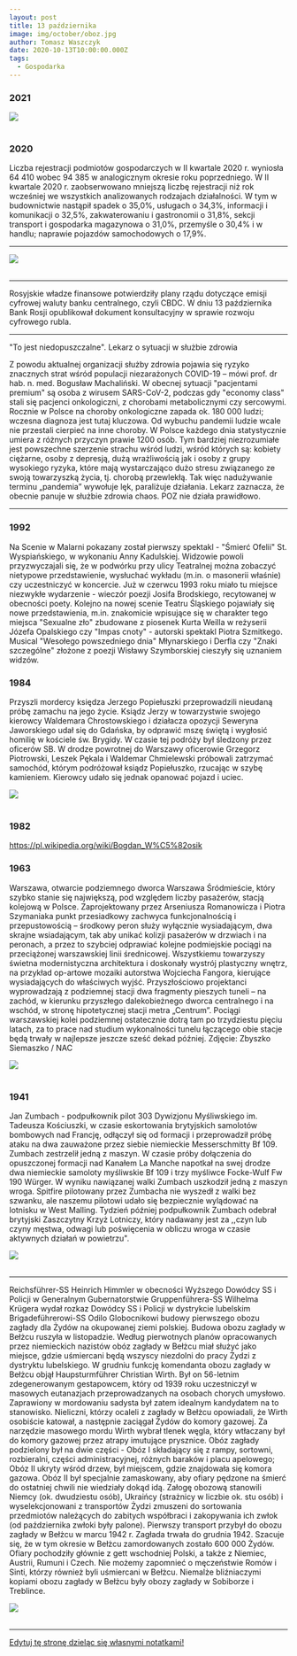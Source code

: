 ```yaml
---
layout: post
title: 13 października
image: img/october/oboz.jpg
author: Tomasz Waszczyk
date: 2020-10-13T10:00:00.000Z
tags:
  - Gospodarka
---
```


### 2021

<img src="./img/october/centralbanks.png"><br><br>

### 2020

Liczba rejestracji podmiotów gospodarczych w II kwartale 2020 r. wyniosła 64 410 wobec 94 385 w analogicznym okresie roku poprzedniego.
W II kwartale 2020 r. zaobserwowano mniejszą liczbę rejestracji niż rok wcześniej we wszystkich analizowanych rodzajach działalności.
W tym w budownictwie nastąpił spadek o 35,0%,
usługach o 34,3%,
informacji i komunikacji o 32,5%,
zakwaterowaniu i gastronomii o 31,8%,
sekcji transport i gospodarka magazynowa o 31,0%,
przemyśle o 30,4% i w handlu;
naprawie pojazdów samochodowych o 17,9%.

---

<img src="./img/october/rzeszow.jpg"><br><br>

---

Rosyjskie władze finansowe potwierdziły plany rządu dotyczące emisji cyfrowej waluty banku centralnego, czyli CBDC. W dniu 13 października Bank Rosji opublikował dokument konsultacyjny w sprawie rozwoju cyfrowego rubla.

---

"To jest niedopuszczalne". Lekarz o sytuacji w służbie zdrowia

Z powodu aktualnej organizacji służby zdrowia pojawia się ryzyko znacznych strat wśród populacji niezarażonych COVID-19 – mówi prof. dr hab. n. med. Bogusław Machaliński.
W obecnej sytuacji "pacjentami premium" są osoba z wirusem SARS-CoV-2, podczas gdy "economy class" stali się pacjenci onkologiczni, z chorobami metabolicznymi czy sercowymi.
Rocznie w Polsce na choroby onkologiczne zapada ok. 180 000 ludzi; wczesna diagnoza jest tutaj kluczowa.
Od wybuchu pandemii ludzie wcale nie przestali cierpieć na inne choroby.
W Polsce każdego dnia statystycznie umiera z różnych przyczyn prawie 1200 osób.
Tym bardziej niezrozumiałe jest powszechne szerzenie strachu wśród ludzi, wśród których są: kobiety ciężarne, osoby z depresją, dużą wrażliwością jak i osoby z grupy wysokiego ryzyka, które mają wystarczająco dużo stresu związanego ze swoją towarzyszką życia, tj. chorobą przewlekłą. Tak więc nadużywanie terminu „pandemia” wywołuje lęk, paraliżuje działania.
Lekarz zaznacza, że obecnie panuje w służbie zdrowia chaos.
POZ nie działa prawidłowo.

<!-- Pewnego dnia Albert Einstein zaczął pisać na tablicy:
9x1 = 9 
9x2 = 18
9x3 = 27
9x4 = 36
9x5 = 45
9x6 = 54
9x7 = 63
9x8 = 72
9x9 = 81
9x10 = 91
Wszyscy zaczęli się śmiać, bo pan Einstein się pomylił. Prawidłowy wynik równania 9 x10 to 90. Śmiali się z niego wszyscy uczniowie. 
Albert Einstein czekał spokojnie, aż grupa się uspokoi, po czym powiedział: "Pomimo tego, że poprawnie rozwiązałem 9 równań, nikt z Was mi nie pogratulował. Jednak, gdy się pomyliłem, wszyscy zaczęli się śmiać, co oznacza, że pomimo sukcesu, społeczeństwo tylko czeka na Twój najmniejszy błąd i nie powstrzyma się, aby Cię za niego nie skrytykować, wyśmiać i rozliczyć."
Morał? Nie pozwól, aby zwykła krytyka zniszczyła Twoje marzenia. Pieprz to co mówią i myślą za twoimi plecami inni. Dziękuj za fałszywe znajomości, zwłaszcza tym hienom, które tylko czekają, aby podciąć Ci skrzydła. Wzleć ponad ich zawiść, daleko, aby nie upaść w ich zakłamanym towarzystwie, bo wtedy nie zawahają się, aby Cię w nim zagryźć.
Prawdziwych przyjaciół poznajemy w biedzie, ale i po ich reakcjach na nasze sukcesy i porażki. -->

---

### 1992

Na Scenie w Malarni pokazany został pierwszy spektakl - "Śmierć Ofelii" St. Wyspiańskiego, w wykonaniu Anny Kadulskiej. Widzowie powoli przyzwyczajali się, że w podwórku przy ulicy Teatralnej można zobaczyć nietypowe przedstawienie, wysłuchać wykładu (m.in. o masonerii właśnie) czy uczestniczyć w koncercie. Już w czerwcu 1993 roku miało tu miejsce niezwykłe wydarzenie - wieczór poezji Josifa Brodskiego, recytowanej w obecności poety. Kolejno na nowej scenie Teatru Śląskiego pojawiały się nowe przedstawienia, m.in. znakomicie wpisujące się w charakter tego miejsca "Sexualne zło" zbudowane z piosenek Kurta Weilla w reżyserii Józefa Opalskiego czy "Impas cnoty" - autorski spektakl Piotra Szmitkego. Musical "Wesołego powszedniego dnia" Młynarskiego i Derfla czy "Znaki szczególne" złożone z poezji Wisławy Szymborskiej cieszyły się uznaniem widzów.

### 1984

Przyszli mordercy księdza Jerzego Popiełuszki przeprowadzili nieudaną próbę zamachu na jego życie.  Ksiądz Jerzy w towarzystwie swojego kierowcy Waldemara Chrostowskiego i działacza opozycji Seweryna Jaworskiego udał się do Gdańska, by odprawić mszę świętą i wygłosić homilię w kościele św. Brygidy. W czasie tej podróży był śledzony przez oficerów SB. W drodze powrotnej do Warszawy oficerowie Grzegorz Piotrowski, Leszek Pękala i Waldemar Chmielewski próbowali zatrzymać samochód, którym podróżował ksiądz Popiełuszko, rzucając w szybę kamieniem. Kierowcy udało się jednak opanować pojazd i uciec.

<img src="./img/october/zamach.jpg"><br><br>

### 1982

https://pl.wikipedia.org/wiki/Bogdan_W%C5%82osik

### 1963

Warszawa, otwarcie podziemnego dworca Warszawa Śródmieście, który szybko stanie się największą, pod względem liczby pasażerów, stacją kolejową w Polsce. Zaprojektowany przez Arseniusza Romanowicza i Piotra Szymaniaka punkt przesiadkowy zachwyca funkcjonalnością i przepustowością – środkowy peron służy wyłącznie wysiadającym, dwa skrajne wsiadającym, tak aby unikać kolizji pasażerów w drzwiach i na peronach, a przez to szybciej odprawiać kolejne podmiejskie pociągi na przeciążonej warszawskiej linii średnicowej. Wszystkiemu towarzyszy świetna modernistyczna architektura i doskonały wystrój plastyczny wnętrz, na przykład op-artowe mozaiki autorstwa Wojciecha Fangora, kierujące wysiadających do właściwych wyjść. Przyszłościowo projektanci wyprowadzają z podziemnej stacji dwa fragmenty pieszych tuneli – na zachód, w kierunku przyszłego dalekobieżnego dworca centralnego i na wschód,  w stronę hipotetycznej stacji metra „Centrum”. Pociągi warszawskiej kolei podziemnej ostatecznie dotrą tam po trzydziestu pięciu latach, za to prace nad studium wykonalności tunelu łączącego obie stacje będą trwały w najlepsze jeszcze sześć dekad później. Zdjęcie: Zbyszko Siemaszko / NAC

<img src="./img/october/warszawasrodmiescie.jpg"><br><br>

### 1941

Jan Zumbach - podpułkownik pilot 303 Dywizjonu Myśliwskiego im. Tadeusza Kościuszki, w czasie eskortowania brytyjskich samolotów bombowych nad Francję, odłączył się od formacji i przeprowadził próbę ataku na dwa zauważone przez siebie niemieckie Messerschmitty Bf 109. Zumbach zestrzelił jedną z maszyn. W czasie próby dołączenia do opuszczonej formacji nad Kanałem La Manche napotkał na swej drodze dwa niemieckie samoloty myśliwskie Bf 109 i trzy myśliwce Focke-Wulf Fw 190 Würger. W wyniku nawiązanej walki Zumbach uszkodził jedną z maszyn wroga. Spitfire pilotowany przez Zumbacha nie wyszedł z walki bez szwanku, ale naszemu pilotowi udało się bezpiecznie wylądować na lotnisku w West Malling. Tydzień później podpułkownik Zumbach odebrał brytyjski Zaszczytny Krzyż Lotniczy, który nadawany jest za ,,czyn lub czyny męstwa, odwagi lub poświęcenia w obliczu wroga w czasie aktywnych działań w powietrzu".

<img src="./img/october/zumbach.jpg"><br><br>

---

Reichsführer-SS Heinrich Himmler w obecności Wyższego Dowódcy SS i Policji w Generalnym Gubernatorstwie Gruppenführera-SS Wilhelma Krügera wydał rozkaz Dowódcy SS i Policji w dystrykcie lubelskim Brigadeführerowi-SS Odilo Globocnikowi budowy pierwszego obozu zagłady dla Żydów na okupowanej ziemi polskiej. Budowa obozu zagłady w Bełżcu ruszyła w listopadzie. Według pierwotnych planów opracowanych przez niemieckich nazistów obóz zagłady w Bełżcu miał służyć jako miejsce, gdzie uśmiercani będą wszyscy niezdolni do pracy Żydzi z dystryktu lubelskiego. W grudniu funkcję komendanta obozu zagłady w Bełżcu objął Haupsturmführer Christian Wirth. Był on 56-letnim zdegenerowanym gestapowcem, który od 1939 roku uczestniczył w masowych eutanazjach przeprowadzanych na osobach chorych umysłowo. Zaprawiony w mordowaniu sadysta był zatem idealnym kandydatem na to stanowisko. Nieliczni, którzy ocaleli z zagłady w Bełżcu opowiadali, że Wirth osobiście katował, a następnie zaciągał Żydów do komory gazowej. Za narzędzie masowego mordu Wirth wybrał tlenek węgla, który wtłaczany był do komory gazowej przez atrapy imutujące prysznice. Obóz zagłady podzielony był na dwie części - Obóz I składający się z rampy, sortowni, rozbieralni, części administracyjnej, różnych baraków i placu apelowego; Obóz II ukryty wśród drzew, był miejscem, gdzie znajdowała się komora gazowa. Obóz II był specjalnie zamaskowany, aby ofiary pędzone na śmierć do ostatniej chwili nie wiedziały dokąd idą. Załogę obozową stanowili Niemcy (ok. dwudziestu osób), Ukraińcy (strażnicy w liczbie ok. stu osób) i wyselekcjonowani z transportów Żydzi zmuszeni do sortowania przedmiotów należących do zabitych współbraci i zakopywania ich zwłok (od października zwłoki były palone). Pierwszy transport przybył do obozu zagłady w Bełżcu w marcu 1942 r. Zagłada trwała do grudnia 1942. Szacuje się, że w tym okresie w Bełżcu zamordowanych zostało 600 000 Żydów. Ofiary pochodziły głównie z gett wschodniej Polski, a także z Niemiec, Austrii, Rumuni i Czech. Nie możemy zapomnieć o męczeństwie Romów i Sinti, którzy również byli uśmiercani w Bełżcu. Niemalże bliźniaczymi kopiami obozu zagłady w Bełżcu były obozy zagłady w Sobiborze i Treblince.

<img src="./img/october/oboz.jpg"><br><br>

---

<a href="https://github.com/TomaszWaszczyk/historia.waszczyk.com/edit/master/src/content/october-13.md" target="_blank">Edytuj tę stronę dzieląc się własnymi notatkami!</a>
